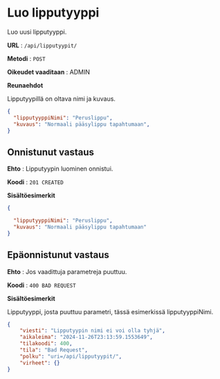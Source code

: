 # Luo lipputyyppi

Luo uusi lipputyyppi.

**URL** : `/api/lipputyypit/`

**Metodi** : `POST`

**Oikeudet vaaditaan** : ADMIN

**Reunaehdot**

Lipputyypillä on oltava nimi ja kuvaus.

```json
{
  "lipputyyppiNimi": "Peruslippu",
  "kuvaus": "Normaali pääsylippu tapahtumaan",
}

```

## Onnistunut vastaus

**Ehto** : Lipputyypin luominen onnistui.

**Koodi** : `201 CREATED`

**Sisältöesimerkit**

```json
{

  "lipputyyppiNimi": "Peruslippu",
  "kuvaus": "Normaali pääsylippu tapahtumaan"
}


```

## Epäonnistunut vastaus

**Ehto** : Jos vaadittuja parametreja puuttuu.

**Koodi** : `400 BAD REQUEST`

**Sisältöesimerkit**

Lipputyyppi, josta puuttuu parametri, tässä esimerkissä lipputyyppiNimi.

```json
{
    "viesti": "Lipputyypin nimi ei voi olla tyhjä",
    "aikaleima": "2024-11-26T23:13:59.1553649",
    "tilakoodi": 400,
    "tila": "Bad Request",
    "polku": "uri=/api/lipputyypit/",
    "virheet": {}
}
```
